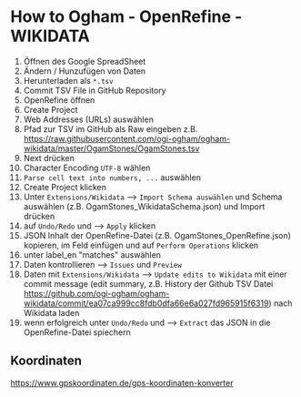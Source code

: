 # How to Ogham - OpenRefine - WIKIDATA

1. Öffnen des Google SpreadSheet
2. Ändern / Hunzufügen von Daten
3. Herunterladen als `*.tsv`
4. Commit TSV File in GitHub Repository
5. OpenRefine öffnen
6. Create Project
7. Web Addresses (URLs) auswählen
8. Pfad zur TSV im GitHub als Raw eingeben z.B. https://raw.githubusercontent.com/ogi-ogham/ogham-wikidata/master/OgamStones/OgamStones.tsv
9. Next drücken
10. Character Encoding `UTF-8` wählen
11. `Parse cell text into numbers, ...` auswählen
12. Create Project klicken
13. Unter `Extensions/Wikidata` --> `Import Schema auswählen` und Schema auswählen (z.B. OgamStones_WikidataSchema.json) und Import drücken
14. auf `Undo/Redo` und --> `Apply` klicken
15. JSON Inhalt der OpenRefine-Datei (z.B. OgamStones_OpenRefine.json) kopieren, im Feld einfügen und auf `Perform Operations`  klicken
16. unter label_en "matches" auswählen
16. Daten kontrollieren --> `Issues` und `Preview`
17. Daten mit `Extensions/Wikidata` --> `Update edits to Wikidata` mit einer commit message (edit summary, z.B. History der Github TSV Datei https://github.com/ogi-ogham/ogham-wikidata/commit/ea07ca999cc8fdb0dfa66e6a027fd965915f6319) nach Wikidata laden
18. wenn erfolgreich unter `Undo/Redo` und --> `Extract` das JSON in die OpenRefine-Datei spiechern

## Koordinaten

https://www.gpskoordinaten.de/gps-koordinaten-konverter
